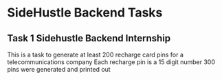 # SideHustle Backend Tasks
## Task 1 Sidehustle Backend Internship
This is a task to generate at least 200 recharge card pins for a telecommunications company
Each recharge pin is a 15 digit number
300 pins were generated and printed out